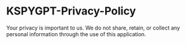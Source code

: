 # KSPYGPT-Privacy-Policy
Your privacy is important to us. We do not share, retain, or collect any personal information through the use of this application.

